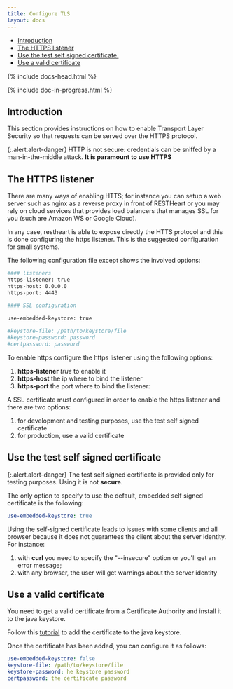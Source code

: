 ```yaml
---
title: Configure TLS
layout: docs
---
```


<div markdown="1" class="d-none d-xl-block col-xl-2 order-last bd-toc">

-   [Introduction](#introduction)
-   [The HTTPS listener](#the-https-listener)
-   [Use the test self signed certificate ](#use-the-test-self-signed-certificate)
-   [Use a valid certificate](#use-a-valid-certificate)

</div>
<div markdown="1" class="col-12 col-md-9 col-xl-8 py-md-3 bd-content">

{% include docs-head.html %}

{% include doc-in-progress.html %}

## Introduction

This section provides instructions on how to enable Transport Layer Security so that requests can be served over the HTTPS protocol.

{:.alert.alert-danger}
HTTP is not secure: credentials can be sniffed by a man-in-the-middle attack. **It is paramount to use HTTPS**

## The HTTPS listener

There are many ways of enabling HTTS; for instance you can setup a web server such as nginx as a reverse proxy in front of RESTHeart or you may rely on cloud services that provides load balancers that manages SSL for you (such are Amazon WS or Google Cloud).

In any case, restheart is able to expose directly the HTTS protocol and this is done configuring the https listener. This is the suggested configuration for small systems.

The following configuration file except shows the involved options:

```bash
#### listeners
https-listener: true
https-host: 0.0.0.0
https-port: 4443

#### SSL configuration
 
use-embedded-keystore: true

#keystore-file: /path/to/keystore/file
#keystore-password: password
#certpassword: password
```

To enable https configure the https listener using the following options:

1.  **https-listener** _true_ to enable it
2.  **https-host** the ip where to bind the listener
3.  **https-port** the port where to bind the listener:

A SSL certificate must configured in order to enable the https listener and there are two options:

1.  for development and testing purposes, use the test self signed certificate
2.  for production, use a valid certificate

## Use the test self signed certificate 

{:.alert.alert-danger}
The test self signed certificate is provided only for testing purposes. Using it is not **secure**.

The only option to specify to use the default, embedded self signed certificate is the following:

```yml
use-embedded-keystore: true
```

Using the self-signed certificate leads to issues with some clients and all browser because it does not guarantees the client about the server identity. For instance:

1.  with **curl** you need to specify the "--insecure" option or you'll get an error message;
2.  with any browser, the user will get warnings about the server identity

## Use a valid certificate

You need to get a valid certificate from a Certificate Authority and install it to the java keystore.

Follow this <a target="_blank" href="https://www.digitalocean.com/community/tutorials/java-keytool-essentials-working-with-java-keystores">tutorial</a> to add the certificate to the java keystore.

Once the certificate has been added, you can configure it as follows:

```yml
use-embedded-keystore: false
keystore-file: /path/to/keystore/file
keystore-password: he keystore password
certpassword: the certificate password
```
